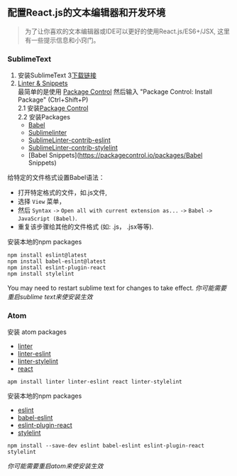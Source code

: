 ## 配置React.js的文本编辑器和开发环境 

> 为了让你喜欢的文本编辑器或IDE可以更好的使用React.js/ES6+/JSX, 这里有一些提示信息和小窍门。

### SublimeText

1. 安装SublimeText 3[下载链接](https://www.sublimetext.com/3)
2. [Linter & Snippets](./formatters.md)  
最简单的是使用 [Package Control](https://packagecontrol.io/) 然后输入 "Package Control: Install Package" (Ctrl+Shift+P)  
2.1 安装[Package Control](https://packagecontrol.io/installation)  
2.2 安装Packages  
    * [Babel](https://packagecontrol.io/packages/Babel)
    * [Sublimelinter](http://www.sublimelinter.com/en/latest/)
    * [SublimeLinter-contrib-eslint](https://packagecontrol.io/packages/SublimeLinter-contrib-eslint)
    * [SublimeLinter-contrib-stylelint](https://packagecontrol.io/packages/SublimeLinter-contrib-stylelint)
    * [Babel Snippets](https://packagecontrol.io/packages/Babel Snippets)


给特定的文件格式设置Babel语法：

* 打开特定格式的文件，如.js文件,
* 选择 `View` 菜单，
* 然后 `Syntax` `->` `Open all with current extension as...` `->` `Babel` `->` `JavaScript (Babel)`.
* 重复该步骤给其他的文件格式 (如: .js， .jsx等等).

安装本地的npm packages
```
npm install eslint@latest
npm install babel-eslint@latest
npm install eslint-plugin-react
npm install stylelint
```
You may need to restart sublime text for changes to take effect.
*你可能需要重启sublime text来使安装生效*

### Atom

安装 atom packages

* [linter](https://atom.io/packages/linter)
* [linter-eslint](https://atom.io/packages/linter-eslint)
* [linter-stylelint](https://atom.io/packages/linter-stylelint)
* [react](https://atom.io/packages/react)

```shell
apm install linter linter-eslint react linter-stylelint
```

安装本地的npm packages

* [eslint](https://www.npmjs.com/package/eslint)
* [babel-eslint](https://www.npmjs.com/package/babel-eslint)
* [eslint-plugin-react](https://www.npmjs.com/package/eslint-plugin-react)
* [stylelint](https://www.npmjs.com/package/stylelint)

```shell
npm install --save-dev eslint babel-eslint eslint-plugin-react stylelint
```

*你可能需要重启atom来使安装生效*

